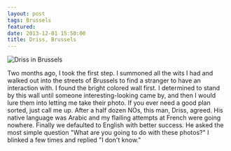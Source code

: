 ```yaml
---
layout: post
tags: Brussels
featured: 
date: 2013-12-01 15:50:00
title: Driss, Brussels
---
```

![Driss in Brussels](http://personandplace.s3.amazonaws.com/2013-11-10-brussels-driss.png)

Two months ago, I took the first step. I summoned all the wits I had and walked out into the streets of Brussels to find a stranger to have an interaction with. I found the bright colored wall first. I determined to stand by this wall until someone interesting-looking came by, and then I would lure them into letting me take their photo. If you ever need a good plan sorted, just call me up. After a half dozen NOs, this man, Driss, agreed. His native language was Arabic and my flailing attempts at French were going nowhere. Finally we defaulted to English with better success. He asked the most simple question "What are you going to do with these photos?" I blinked a few times and replied "I don't know."

